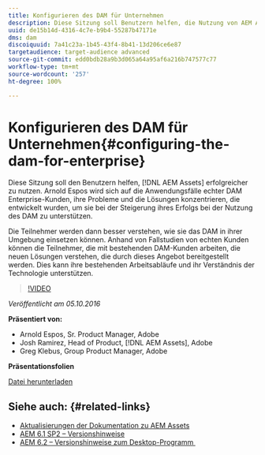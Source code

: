 ```yaml
---
title: Konfigurieren des DAM für Unternehmen
description: Diese Sitzung soll Benutzern helfen, die Nutzung von AEM Assets erfolgreich zu verbessern. Arnold Espos wird sich auf die Anwendungsfälle echter DAM Enterprise-Kunden, ihre Probleme und die Lösungen konzentrieren, die entwickelt wurden, um sie bei der Steigerung ihres Erfolgs bei der Nutzung des DAM zu unterstützen.   Die Teilnehmer werden dann besser verstehen, wie sie das DAM in ihrer Umgebung einsetzen können. Anhand von Fallstudien von echten Kunden können die Teilnehmer, die mit bestehenden DAM-Kunden arbeiten, die neuen Lösungen verstehen, die durch dieses Angebot bereitgestellt werden. Dies kann ihre bestehenden Arbeitsabläufe und ihr Verständnis der Technologie unterstützen.
uuid: de15b14d-4316-4c7e-b9b4-55287b47171e
dms: dam
discoiquuid: 7a41c23a-1b45-43f4-8b41-13d206ce6e87
targetaudience: target-audience advanced
source-git-commit: edd0bdb28a9b3d065a64a95af6a216b747577c77
workflow-type: tm+mt
source-wordcount: '257'
ht-degree: 100%

---
```


# Konfigurieren des DAM für Unternehmen{#configuring-the-dam-for-enterprise}

Diese Sitzung soll den Benutzern helfen, [!DNL AEM Assets] erfolgreicher zu nutzen. Arnold Espos wird sich auf die Anwendungsfälle echter DAM Enterprise-Kunden, ihre Probleme und die Lösungen konzentrieren, die entwickelt wurden, um sie bei der Steigerung ihres Erfolgs bei der Nutzung des DAM zu unterstützen.

Die Teilnehmer werden dann besser verstehen, wie sie das DAM in ihrer Umgebung einsetzen können. Anhand von Fallstudien von echten Kunden können die Teilnehmer, die mit bestehenden DAM-Kunden arbeiten, die neuen Lösungen verstehen, die durch dieses Angebot bereitgestellt werden. Dies kann ihre bestehenden Arbeitsabläufe und ihr Verständnis der Technologie unterstützen.

>[!VIDEO](https://video.tv.adobe.com/v/19298/?quality=9)

*Veröffentlicht am 05.10.2016*

**Präsentiert von:**

* Arnold Espos, Sr. Product Manager, Adobe
* Josh Ramirez, Head of Product, [!DNL AEM Assets], Adobe
* Greg Klebus, Group Product Manager, Adobe

**Präsentationsfolien**

[Datei herunterladen](assets/assets-webinar-oct5final.pdf)

## Siehe auch: {#related-links}

* [Aktualisierungen der Dokumentation zu AEM Assets](https://docs.adobe.com/content/docs/de/aem/recent-documentation-updates.html)
* [AEM 6.1 SP2 – Versionshinweise](https://docs.adobe.com/docs/de/aem/6-1/release-notes-sp2.html)
* [AEM 6.2 – Versionshinweise zum Desktop-Programm ](https://docs.adobe.com/docs/de/aem/6-2/desktop-app-release-notes.html)
